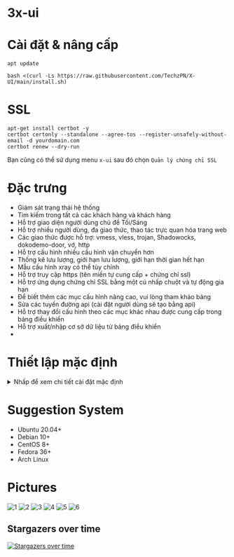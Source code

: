# 3x-ui

# Cài đặt & nâng cấp

```
apt update
```
```
bash <(curl -Ls https://raw.githubusercontent.com/TechzPN/X-UI/main/install.sh)
```

# SSL

```
apt-get install certbot -y
certbot certonly --standalone --agree-tos --register-unsafely-without-email -d yourdomain.com
certbot renew --dry-run
```

Bạn cũng có thể sử dụng menu `x-ui` sau đó chọn `Quản lý chứng chỉ SSL`

# Đặc trưng

- Giám sát trạng thái hệ thống
- Tìm kiếm trong tất cả các khách hàng và khách hàng
- Hỗ trợ giao diện người dùng chủ đề Tối/Sáng
- Hỗ trợ nhiều người dùng, đa giao thức, thao tác trực quan hóa trang web
- Các giao thức được hỗ trợ: vmess, vless, trojan, Shadowocks, dokodemo-door, vớ, http
- Hỗ trợ cấu hình nhiều cấu hình vận chuyển hơn
- Thống kê lưu lượng, giới hạn lưu lượng, giới hạn thời gian hết hạn
- Mẫu cấu hình xray có thể tùy chỉnh
- Hỗ trợ truy cập https (tên miền tự cung cấp + chứng chỉ ssl)
- Hỗ trợ ứng dụng chứng chỉ SSL bằng một cú nhấp chuột và tự động gia hạn
- Để biết thêm các mục cấu hình nâng cao, vui lòng tham khảo bảng
- Sửa các tuyến đường api (cài đặt người dùng sẽ tạo bằng api)
- Hỗ trợ thay đổi cấu hình theo các mục khác nhau được cung cấp trong bảng điều khiển
- Hỗ trợ xuất/nhập cơ sở dữ liệu từ bảng điều khiển
- 
# Thiết lập mặc định

<details>
  <summary>Nhấp để xem chi tiết cài đặt mặc định</summary>

- Port: 2053
- tên người dùng và mật khẩu sẽ được tạo ngẫu nhiên nếu bạn bỏ qua việc sửa đổi bảo mật của riêng mình (x-ui "7")
- database path: /etc/x-ui/x-ui.db
- xray config path: /usr/local/x-ui/bin/config.json

Trước khi bạn đặt ssl trên cài đặt

- http://ip:2053/panel
- http://domain:2053/panel

Sau khi bạn đặt ssl trên cài đặt

- https://yourdomain:2053/panel
</details>

# Suggestion System

- Ubuntu 20.04+
- Debian 10+
- CentOS 8+
- Fedora 36+
- Arch Linux

# Pictures

![1](./media/1.png)
![2](./media/2.png)
![3](./media/3.png)
![4](./media/4.png)
![5](./media/5.png)
![6](./media/6.png)

## Stargazers over time

[![Stargazers over time](https://starchart.cc/MHSanaei/3x-ui.svg)](https://starchart.cc/MHSanaei/3x-ui)
